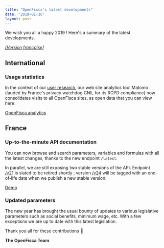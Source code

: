 ```yaml
---
title: "OpenFisca's latest developments"
date: "2019-01-16"
layout: post
---
```


We wish you all a happy 2019 ! Here's a summary of the latest developments.

<!--more-->

[_[Version française]_](/fr/news/2019-01-16-news)

## International

### Usage statistics

In the context of our [user research](/en/news/2018-11-14-news), our web site analytics tool Matomo (lauded by France's privacy watchdog CNIL for its RGPD compliance) now consolidates visits to all OpenFisca sites, as open data that you can view here:

[OpenFisca analytics](https://stats.data.gouv.fr/index.php?module=CoreHome&action=index&idSite=4&period=day&date=yesterday&updated=1#?idSite=4&period=day&date=yesterday&category=Dashboard_Dashboard&subcategory=1)

## France

### Up-to-the-minute API documentation

You can now browse and search parameters, variables and formulas with all the latest changes, thanks to the new endpoint `/latest`.

In parallel, we are still exposing two stable versions of the API. Endpoint [/v21](https://fr.openfisca.org/api/v21) is slated to be retired shortly ; version [/v24](https://fr.openfisca.org/api/v24) will be tagged with an end-of-life date when we publish a new stable version.

[Demo](https://fr.openfisca.org/api/latest)

### Updated parameters

The new year has brought the usual bounty of updates to various legislative parameters such as social benefits, minimum wage, etc. With a few exceptions we are up to date with this latest legislation.


Thank you all for these contributions 🙌


**The OpenFisca Team**
